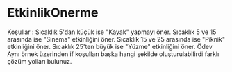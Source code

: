 # EtkinlikOnerme
Koşullar :  Sıcaklık 5'dan küçük ise "Kayak" yapmayı öner. Sıcaklık 5 ve 15 arasında ise "Sinema" etkinliğini öner. Sıcaklık 15 ve 25 arasında ise "Piknik" etkinliğini öner. Sıcaklık 25'ten büyük ise "Yüzme" etkinliğini öner. Ödev Aynı örnek üzerinden if koşulları başka hangi şekilde oluşturulabilirdi farklı çözüm yolları bulunuz.
